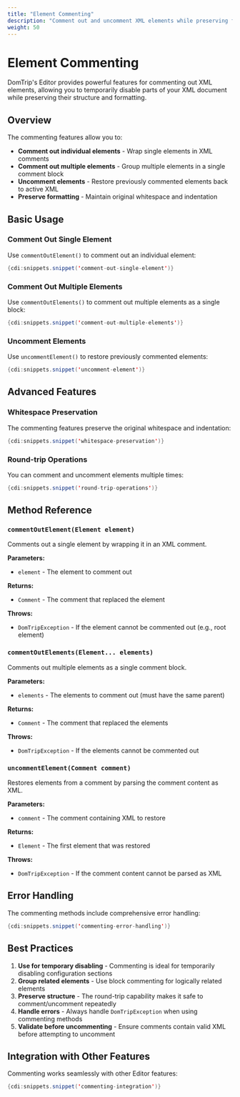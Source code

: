 ```yaml
---
title: "Element Commenting"
description: "Comment out and uncomment XML elements while preserving formatting"
weight: 50
---
```


# Element Commenting

DomTrip's Editor provides powerful features for commenting out XML elements, allowing you to temporarily disable parts of your XML document while preserving their structure and formatting.

## Overview

The commenting features allow you to:

- **Comment out individual elements** - Wrap single elements in XML comments
- **Comment out multiple elements** - Group multiple elements in a single comment block
- **Uncomment elements** - Restore previously commented elements back to active XML
- **Preserve formatting** - Maintain original whitespace and indentation

## Basic Usage

### Comment Out Single Element

Use `commentOutElement()` to comment out an individual element:

```java
{cdi:snippets.snippet('comment-out-single-element')}
```

### Comment Out Multiple Elements

Use `commentOutElements()` to comment out multiple elements as a single block:

```java
{cdi:snippets.snippet('comment-out-multiple-elements')}
```

### Uncomment Elements

Use `uncommentElement()` to restore previously commented elements:

```java
{cdi:snippets.snippet('uncomment-element')}
```

## Advanced Features

### Whitespace Preservation

The commenting features preserve the original whitespace and indentation:

```java
{cdi:snippets.snippet('whitespace-preservation')}
```

### Round-trip Operations

You can comment and uncomment elements multiple times:

```java
{cdi:snippets.snippet('round-trip-operations')}
```

## Method Reference

### `commentOutElement(Element element)`

Comments out a single element by wrapping it in an XML comment.

**Parameters:**
- `element` - The element to comment out

**Returns:**
- `Comment` - The comment that replaced the element

**Throws:**
- `DomTripException` - If the element cannot be commented out (e.g., root element)

### `commentOutElements(Element... elements)`

Comments out multiple elements as a single comment block.

**Parameters:**
- `elements` - The elements to comment out (must have the same parent)

**Returns:**
- `Comment` - The comment that replaced the elements

**Throws:**
- `DomTripException` - If the elements cannot be commented out

### `uncommentElement(Comment comment)`

Restores elements from a comment by parsing the comment content as XML.

**Parameters:**
- `comment` - The comment containing XML to restore

**Returns:**
- `Element` - The first element that was restored

**Throws:**
- `DomTripException` - If the comment content cannot be parsed as XML

## Error Handling

The commenting methods include comprehensive error handling:

```java
{cdi:snippets.snippet('commenting-error-handling')}
```

## Best Practices

1. **Use for temporary disabling** - Commenting is ideal for temporarily disabling configuration sections
2. **Group related elements** - Use block commenting for logically related elements
3. **Preserve structure** - The round-trip capability makes it safe to comment/uncomment repeatedly
4. **Handle errors** - Always handle `DomTripException` when using commenting methods
5. **Validate before uncommenting** - Ensure comments contain valid XML before attempting to uncomment

## Integration with Other Features

Commenting works seamlessly with other Editor features:

```java
{cdi:snippets.snippet('commenting-integration')}
```
